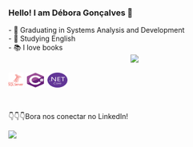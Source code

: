 ### Hello! I am Débora Gonçalves 👋
<div>
- 🔭 Graduating in Systems Analysis and Development <br> 
- 🌱 Studying English <br>  
- 📚 I love books <br>
  
<div align="center">
  <img height="180em" src="https://github-readme-stats.vercel.app/api?username=deboragoncalves1&show_icons=true&theme=dracula&include_all_commits=true&count_private=false"/>
</div>
  
<div style="display: inline_block"><br>  
  <img align="center" alt="SQLServer" height="30" src="https://raw.githubusercontent.com/devicons/devicon/master/icons/microsoftsqlserver/microsoftsqlserver-plain-wordmark.svg">
  <img align="center" alt="Deh-CSharp" height="30" width="40" src="https://raw.githubusercontent.com/devicons/devicon/master/icons/csharp/csharp-original.svg">
  <img align="center" alt=".NET" height="30" width="40" src="https://raw.githubusercontent.com/devicons/devicon/master/icons/dotnetcore/dotnetcore-original.svg">
</div>
  <br>
  <br>
  
 👇👇👇Bora nos conectar no LinkedIn! 
<div> 
  <a href="https://www.linkedin.com/in/debora-ferreira-gon%C3%A7alves-257446148/" target="_blank"><img src="https://img.shields.io/badge/-LinkedIn-%230077B5?style=for-the-badge&logo=linkedin&logoColor=white" target="_blank"></a> 
</div> 
